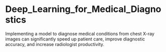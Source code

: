 # Deep_Learning_for_Medical_Diagnostics
Implementing a model to diagnose medical conditions from chest X-ray images can significantly speed up patient care, improve diagnostic accuracy, and increase radiologist productivity.
